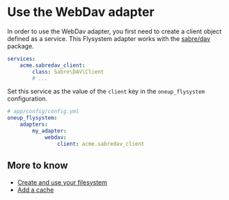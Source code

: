 # Use the WebDav adapter

In order to use the WebDav adapter, you first need to create
a client object defined as a service. This Flysystem adapter
works with the [sabre/dav](https://packagist.org/packages/sabre/dav) package.

```yml
services:
    acme.sabredav_client:
        class: Sabre\DAV\Client
        # ...
```

Set this service as the value of the `client` key in the `oneup_flysystem` configuration.

```yml
# app/config/config.yml
oneup_flysystem:
    adapters:
        my_adapter:
            webdav:
                client: acme.sabredav_client
```

## More to know
* [Create and use your filesystem](filesystem_create.md)
* [Add a cache](filesystem_cache.md)